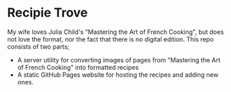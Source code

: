 # Recipie Trove

My wife loves Julia Child's "Mastering the Art of French Cooking", but does not love the format, nor the fact that there is no digital edition. This repo consists of two parts;

* A server utility for converting images of pages from "Mastering the Art of French Cooking" into formatted recipes
* A static GitHub Pages website for hosting the recipes and adding new ones.